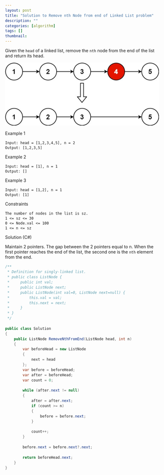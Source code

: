 ```yaml
---
layout: post
title: "Solution to Remove nth Node from end of Linked List problem"
description: ""
categories: [algorithm]
tags: []
thumbnail:
---
```


Given the `head` of a linked list, remove the `nth` node from the end of the list and return its head.

![Alt Text](/files/2021-11-27-solution-to-remove-nth-node-from-end-of-linked-list-problem/remove_ex1.jpg)

Example 1
```
Input: head = [1,2,3,4,5], n = 2
Output: [1,2,3,5]
```

Example 2
```
Input: head = [1], n = 1
Output: []
```

Example 3
```
Input: head = [1,2], n = 1
Output: [1]
```

Constraints
```
The number of nodes in the list is sz.
1 <= sz <= 30
0 <= Node.val <= 100
1 <= n <= sz
```

<!-- more -->

Solution (C#)

Maintain 2 pointers. The gap between the 2 pointers equal to n. When the first pointer reaches the
end of the list, the second one is the `nth` element from the end.

```csharp
/**
 * Definition for singly-linked list.
 * public class ListNode {
 *     public int val;
 *     public ListNode next;
 *     public ListNode(int val=0, ListNode next=null) {
 *         this.val = val;
 *         this.next = next;
 *     }
 * }
 */

public class Solution
{
    public ListNode RemoveNthFromEnd(ListNode head, int n)
    {
        var beforeHead = new ListNode
        {
            next = head
        };
        var before = beforeHead;
        var after = beforeHead;
        var count = 0;

        while (after.next != null)
        {
            after = after.next;
            if (count >= n)
            {
                before = before.next;
            }

            count++;
        }

        before.next = before.next?.next;

        return beforeHead.next;
    }
}
```
